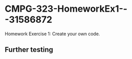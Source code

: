 # CMPG-323-HomeworkEx1---31586872
Homework Exercise 1: Create your own code.

## <h2> Further testing